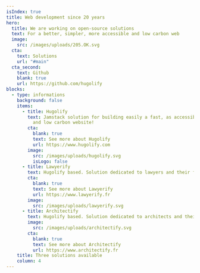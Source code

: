 ```yaml
---
isIndex: true
title: Web development since 20 years
hero: 
  title: We are working on open-source solutions
  text: For a better, simpler, more accessible and low carbon web
  image:
    src: /images/uploads/205.OK.svg
  cta:
    text: Solutions
    url: "#main"
  cta_second:
    text: Github
    blank: true
    url: https://github.com/hugolify
blocks:
  - type: informations
    background: false
    items:
      - title: Hugolify
        text: Jamstack solution for building easily a fast, as accessible as possible
          and low carbon website!
        cta:
          blank: true
          text: See more about Hugolify
          url: https://www.hugolify.com
        image:
          src: /images/uploads/hugolify.svg
          isLogo: false
      - title: Lawyerify
        text: Hugolify based. Solution dedicated to lawyers and their firms
        cta:
          blank: true
          text: See more about Lawyerify
          url: https://www.lawyerify.fr
        image:
          src: /images/uploads/lawyerify.svg
      - title: Architectify
        text: Hugolify based. Solution dedicated to architects and their firms
        image:
          src: /images/uploads/architectify.svg
        cta:
          blank: true
          text: See more about Architectify
          url: https://www.architectify.fr
    title: Three solutions available
    column: 4
---
```

